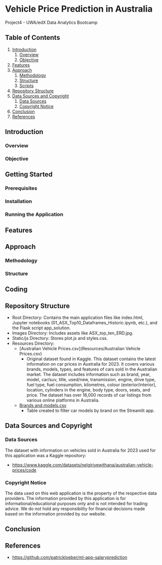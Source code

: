 # Vehicle Price Prediction in Australia
Project4 - UWA/edX Data Analytics Bootcamp

## Table of Contents

1. [Introduction](#introduction)
   1. [Overview](#overview)
   2. [Objective](#objective)
2. [Features](#features)
3. [Approach](#approach)
   1. [Methodology](#methodology)
   2. [Structure](#structure)
   3. [Scripts](#scripts)
4. [Repository Structure](#repository-structure)
5. [Data Sources and Copyright](#data-sources-and-copyright)
   1. [Data Sources](#data-sources)
   2. [Copyright Notice](#copyright-notice)
6. [Conclusion](#conclusion)
7. [References](#references)


## Introduction

### Overview



### Objective


## Getting Started

### Prerequisites



### Installation



### Running the Application




## Features



## Approach

### Methodology





### Structure



## Coding 



## Repository Structure
- Root Directory: Contains the main application files like index.html, Jupyter notebooks (01_ASX_Top10_Dataframes_Historic.ipynb, etc.), and the Flask script app_solution.
- Images Directory: Includes assets like ASX_top_ten_ERD.jpg.
- Static/js Directory: Stores plot.js and styles.css.
- Resources Directory:
   - [Australian Vehicle Prices.csv](Resources/Australian Vehicle Prices.csv)
      - Original dataset found in Kaggle. This dataset contains the latest information on car prices in Australia for 2023. It covers various brands, models, types, and features of cars sold in the Australian market. The dataset includes information such as brand, year, model, car/suv, title, used/new, transmission, engine, drive type, fuel type, fuel consumption, kilometres, colour (exterior/interior), location, cylinders in the engine, body type, doors, seats, and price. The dataset has over 16,000 records of car listings from various online platforms in Australia.
   - [Brands and models.csv](Resources/unique_brands.csv)
      - Table created to filter car models by brand on the Streamlit app.
  
## Data Sources and Copyright  
### Data Sources
The dataset with information on vehicles sold in Australia for 2023 used for this application was a Kaggle repository:
- https://www.kaggle.com/datasets/nelgiriyewithana/australian-vehicle-prices/code

### Copyright Notice
The data used on this web application is the property of the respective data providers. The information provided by this application is for informational/educational purposes only and is not intended for trading advice. We do not hold any responsibility for financial decisions made based on the information provided by our website.  

## Conclusion


## References
- https://github.com/patrickloeber/ml-app-salaryprediction

